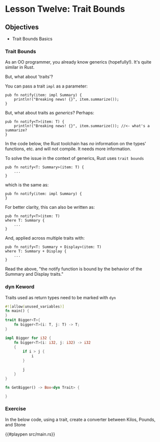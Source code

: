 # Lesson Twelve:  Trait Bounds 

## Objectives 
- Trait Bounds Basics

### Trait Bounds

As an OO programmer, you already know generics (hopefully!).  It's quite similar in Rust. 


But, what about 'traits'?

You can pass a trait `impl` as a parameter:

```rust, no_run
pub fn notify(item: impl Summary) {
    println!("Breaking news! {}", item.summarize());
}
```

But, what about traits as *generics*?  Perhaps:


```rust, no_run
pub fn notify<T>(item: T) {
    println!("Breaking news! {}", item.summarize()); //<- what's a summarize?
}
```

In the code below, the Rust toolchain has *no* information on the types' functions, etc. and will not compile. It needs more information. 


To solve the issue in the context of generics, Rust uses `trait bounds` 

```rust, no_run
pub fn notify<T: Summary>(item: T) {
    ...
}
```

which is the same as:
```rust, no_run
pub fn notify(item: impl Summary) {
}
```

For better clarity, this can also be written as:

```rust, no_run
pub fn notify<T>(item: T) 
where T: Summary {
    ...
}
```

And, applied across multiple traits with:

```rust,no_run
pub fn notify<T: Summary + Display>(item: T) 
where T: Summary + Display {
    ...
}
```

Read the above, "the notify function is bound by the behavior of the Summary and Display traits."


### dyn Keword

Traits used as return types need to be marked with ```dyn```

```rust
#![allow(unused_variables)]
fn main() {
}
trait Bigger<T>{
    fn bigger<T>(i: T, j: T) -> T;
}

impl Bigger for i32 {
    fn bigger<T>(i: i32, j: i32) -> i32
    {
        if i > j {
            i
        }

        j
    }
}

fn GetBigger() -> Box<dyn Trait> {

}
```


### Exercise

In the below code, using a trait, create a converter between Kilos, Pounds, and Stone

{{#playpen src/main.rs}}


